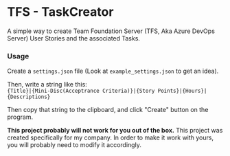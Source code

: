 # TFS - TaskCreator

A simple way to create Team Foundation Server (TFS, Aka Azure DevOps Server) User Stories and the associated Tasks. </br>

### Usage
Create a `settings.json` file (Look at `example_settings.json` to get an idea). </br>

Then, write a string like this: </br>
`{Title}|{Mini-Disc(Acceptrance Criteria)}|{Story Points}|{Hours}|{Descriptions}`</br>

Then copy that string to the clipboard, and click "Create" button on the program. </br>

**This project probably will not work for you out of the box.** This project was created specifically for my company. In order to make it work with yours, you will probably need to modify it accordingly.